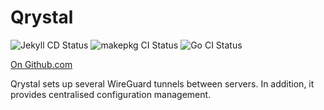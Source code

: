 # Qrystal

![Jekyll CD Status](https://github.com/nyiyui/qrystal/workflows/Jekyll/badge.svg)
![makepkg CI Status](https://github.com/nyiyui/qrystal/workflows/makepkg/badge.svg)
![Go CI Status](https://github.com/nyiyui/qrystal/workflows/Go/badge.svg)

[On Github.com](https://github.com/nyiyui/qrystal)

Qrystal sets up several WireGuard tunnels between servers. In addition, it provides centralised configuration management.
